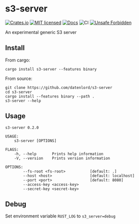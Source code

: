 # s3-server

[![Crates.io][crates-badge]][crates-url]
[![MIT licensed][mit-badge]][mit-url]
[![Docs][docs-badge]][docs-url]
![CI][ci-badge]
[![Unsafe Forbidden][unsafe-forbidden-badge]][unsafe-forbidden-url]

[crates-badge]: https://img.shields.io/crates/v/s3-server.svg
[crates-url]: https://crates.io/crates/s3-server
[mit-badge]: https://img.shields.io/badge/license-MIT-blue.svg
[mit-url]: LICENSE
[docs-badge]: https://docs.rs/s3-server/badge.svg
[docs-url]: https://docs.rs/s3-server/
[ci-badge]: https://github.com/datenlord/s3-server/workflows/CI/badge.svg
[unsafe-forbidden-badge]: https://img.shields.io/badge/unsafe-forbidden-success.svg
[unsafe-forbidden-url]: https://github.com/rust-secure-code/safety-dance/

An experimental generic S3 server

## Install

From cargo:

```
cargo install s3-server --features binary
```

From source:

```shell
git clone https://github.com/datenlord/s3-server
cd s3-server
cargo install --features binary --path .
s3-server --help
```

## Usage

```
s3-server 0.2.0

USAGE:
    s3-server [OPTIONS]

FLAGS:
    -h, --help       Prints help information
    -V, --version    Prints version information

OPTIONS:
        --fs-root <fs-root>           [default: .]
        --host <host>                 [default: localhost]
        --port <port>                 [default: 8080]
        --access-key <access-key>    
        --secret-key <secret-key>
```

## Debug

Set environment variable `RUST_LOG` to `s3_server=debug`
